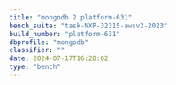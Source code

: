 ```yaml
---
title: "mongodb 2 platform-631"
bench_suite: "task-NXP-32315-awsv2-2023"
build_number: "platform-631"
dbprofile: "mongodb"
classifier: ""
date: 2024-07-17T16:28:02
type: "bench"
---
```

